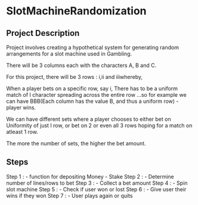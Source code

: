 # SlotMachineRandomization

## Project Description
Project involves creating a hypothetical system for generating random arrangements for a slot machine used in Gambling. 

There will be 3 columns each with the characters A, B and C.

For this project, there will be 3 rows : i,ii and iiiwhereby,

When a player bets on a specific row, say i, There has to be a uniform match of I character spreading across the entire row ...so for example we can have BBB(Each column has the value B, and thus a uniform row) - player wins.

We can have different sets where a player chooses to either bet on Uniformity of just I row, or bet on 2 or even all 3 rows hoping for a match on atleast 1 row.

The more the number of sets, the higher the bet amount.

## Steps
Step 1 : - function for depositing Money - Stake
Step 2 : -  Determine number of lines/rows to bet
Step 3 : - Collect a bet amount
Step 4 : - Spin slot machine
Step 5 : - Check if user won or lost
Step 6 : - Give user their wins if they won
Step 7 : - User plays again or quits
